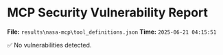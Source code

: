 # MCP Security Vulnerability Report
**File:** `results\nasa-mcp\tool_definitions.json`
**Time:** `2025-06-21 04:15:51`

✅ No vulnerabilities detected.